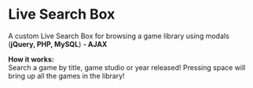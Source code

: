 # Live Search Box

A custom Live Search Box for browsing a game library using modals (<b>jQuery, PHP, MySQL</b>) <b>- AJAX</b><br>

<b>How it works:</b><br>
Search a game by title, game studio or year released! Pressing space will bring up all the games in the library!
